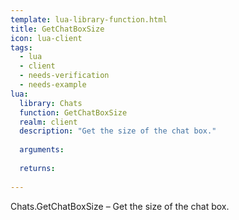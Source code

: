 ```yaml
---
template: lua-library-function.html
title: GetChatBoxSize
icon: lua-client
tags:
  - lua
  - client
  - needs-verification
  - needs-example
lua:
  library: Chats
  function: GetChatBoxSize
  realm: client
  description: "Get the size of the chat box."
  
  arguments:
  
  returns:
    
---
```


<div class="lua__search__keywords">
Chats.GetChatBoxSize &#x2013; Get the size of the chat box.
</div>
